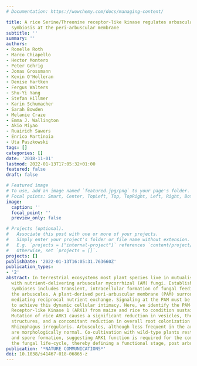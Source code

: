 ```yaml
---
# Documentation: https://wowchemy.com/docs/managing-content/

title: A rice Serine/Threonine receptor-like kinase regulates arbuscular mycorrhizal
  symbiosis at the peri-arbuscular membrane
subtitle: ''
summary: ''
authors:
- Ronelle Roth
- Marco Chiapello
- Hector Montero
- Peter Gehrig
- Jonas Grossmann
- Kevin O'Holleran
- Denise Hartken
- Fergus Walters
- Shu-Yi Yang
- Stefan Hillmer
- Karin Schumacher
- Sarah Bowden
- Melanie Craze
- Emma J. Wallington
- Akio Miyao
- Ruairidh Sawers
- Enrico Martinoia
- Uta Paszkowski
tags: []
categories: []
date: '2018-11-01'
lastmod: 2022-01-13T17:05:32+01:00
featured: false
draft: false

# Featured image
# To use, add an image named `featured.jpg/png` to your page's folder.
# Focal points: Smart, Center, TopLeft, Top, TopRight, Left, Right, BottomLeft, Bottom, BottomRight.
image:
  caption: ''
  focal_point: ''
  preview_only: false

# Projects (optional).
#   Associate this post with one or more of your projects.
#   Simply enter your project's folder or file name without extension.
#   E.g. `projects = ["internal-project"]` references `content/project/deep-learning/index.md`.
#   Otherwise, set `projects = []`.
projects: []
publishDate: '2022-01-13T16:05:31.763660Z'
publication_types:
- '2'
abstract: In terrestrial ecosystems most plant species live in mutualistic symbioses
  with nutrient-delivering arbuscular mycorrhizal (AM) fungi. Establishment of AM
  symbioses includes transient, intracellular formation of fungal feeding structures,
  the arbuscules. A plant-derived peri-arbuscular membrane (PAM) surrounds the arbuscules,
  mediating reciprocal nutrient exchange. Signaling at the PAM must be well coordinated
  to achieve this dynamic cellular intimacy. Here, we identify the PAM-specific Arbuscular
  Receptor-like Kinase 1 (ARK1) from maize and rice to condition sustained AM symbiosis.
  Mutation of rice ARK1 causes a significant reduction in vesicles, the fungal storage
  structures, and a concomitant reduction in overall root colonization by the AM fungus
  Rhizophagus irregularis. Arbuscules, although less frequent in the ark1 mutant,
  are morphologically normal. Co-cultivation with wild-type plants restores vesicle
  and spore formation, suggesting ARK1 function is required for the completion of
  the fungal life-cycle, thereby defining a functional stage, post arbuscule development.
publication: '*NATURE COMMUNICATIONS*'
doi: 10.1038/s41467-018-06865-z
---
```

